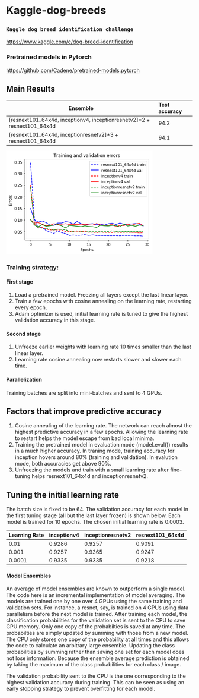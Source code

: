 # Kaggle-dog-breeds
### ```Kaggle dog breed identification challenge```

https://www.kaggle.com/c/dog-breed-identification

### Pretrained models in Pytorch

https://github.com/Cadene/pretrained-models.pytorch

## Main Results

|Ensemble | Test accuracy|
| ------------- |:----------------|
|[resnext101_64x4d, inceptionv4, inceptionresnetv2]*2 + resnext101_64x4d | 94.2 |
|[resnext101_64x4d, inceptionresnetv2]*3 + resnext101_64x4d | 94.1|

![Training curves](https://github.com/rickyfokzxc/Kaggle-dog-breeds/blob/master/errors.png)

### Training strategy:
#### First stage
1) Load a pretrained model. Freezing all layers except the last linear layer.
2) Train a few epochs with cosine annealing on the learning rate, restarting every epoch.
3) Adam optimizer is used, initial learning rate is tuned to give the highest validation accuracy in this stage.

#### Second stage
1) Unfreeze earlier weights with learning rate 10 times smaller than the last linear layer. 
2) Learning rate cosine annealing now restarts slower and slower each time.

#### Parallelization
Training batches are split into mini-batches and sent to 4 GPUs. 


## Factors that improve predictive accuracy
1) Cosine annealing of the learning rate. The network can reach almost the highest predictive accuracy in a few epochs. Allowing the learning rate to restart helps the model escape from bad local minima.
2) Training the pretrained model in evaluation mode (model.eval()) results in a much higher accuracy. In traning mode, training accuracy for inception hovers around 80% (training and validation). In evalution mode, both accuracies get above 90%.
3) Unfreezing the models and train with a small learning rate after fine-tuning helps resnext101_64x4d and inceptionresnetv2.

## Tuning the initial learning rate
The batch size is fixed to be 64. The validation accuracy for each model in the first tuning stage (all but the last layer frozen) is shown below. Each model is trained for 10 epochs. The chosen initial learning rate is 0.0003.

| Learning Rate |   inceptionv4   | inceptionresnetv2 | resnext101_64x4d|
| ------------- |:----------------|:------------------|:----------------|
| 0.01          |0.9286           |0.9257             | 0.9091          |
| 0.001         |0.9257           |0.9365             | 0.9247          |  
| 0.0001 |0.9335| 0.9335| 0.9218|


#### Model Ensembles
An average of model ensembles are known to outperform a single model. The code here is an incremental implementation of model averaging. The models are trained one by one over 4 GPUs using the same training and validation sets. For instance, a resnet, say, is trained on 4 GPUs using data parallelism before the next model is trained. After training each model, the classification probabilities for the validation set is sent to the CPU to save GPU memory. Only one copy of the probabilties is saved at any time. The probabilties are simply updated by summing with those from a new model. The CPU only stores one copy of the probability at all times and this allows the code to calculate an arbitrary large ensemble. Updating the class probabilities by summing rather than saving one set for each model does not lose information. Because the ensemble average prediction is obtained by taking the maximum of the class probabilities for each class / image.

The validation probability sent to the CPU is the one corresponding to the highest validation accuracy during training. This can be seen as using an early stopping strategy to prevent overfitting for each model.

